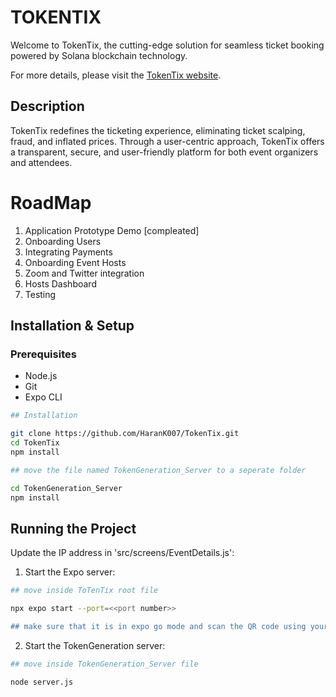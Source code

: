 # TOKENTIX

Welcome to TokenTix, the cutting-edge solution for seamless ticket booking powered by Solana blockchain technology.

For more details, please visit the [TokenTix website](https://c-hack-submission.vercel.app/).

## Description

TokenTix redefines the ticketing experience, eliminating ticket scalping, fraud, and inflated prices. Through a user-centric approach, TokenTix offers a transparent, secure, and user-friendly platform for both event organizers and attendees.

# RoadMap
1. Application Prototype Demo [compleated]
2. Onboarding Users
3. Integrating Payments
4. Onboarding Event Hosts
5. Zoom and Twitter integration
6. Hosts Dashboard
7. Testing
   
## Installation & Setup

### Prerequisites

- Node.js
- Git
- Expo CLI


```bash
## Installation

git clone https://github.com/HaranK007/TokenTix.git
cd TokenTix
npm install
```

```bash
## move the file named TokenGeneration_Server to a seperate folder

cd TokenGeneration_Server
npm install
```

## Running the Project

Update the IP address in 'src/screens/EventDetails.js':

1. Start the Expo server:

```bash
## move inside ToTenTix root file

npx expo start --port=<<port number>>

## make sure that it is in expo go mode and scan the QR code using your expo go app
```
2. Start the TokenGeneration server:
   
```bash
## move inside TokenGeneration_Server file

node server.js

```
